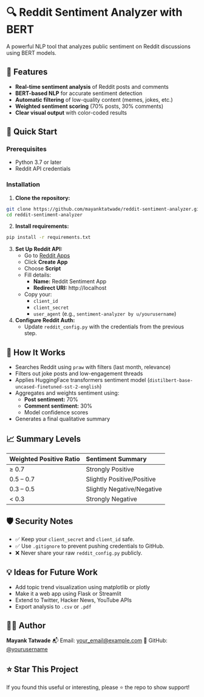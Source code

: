 # 🔍 Reddit Sentiment Analyzer with BERT

A powerful NLP tool that analyzes public sentiment on Reddit discussions using BERT models.

## 🌟 Features

- **Real-time sentiment analysis** of Reddit posts and comments
- **BERT-based NLP** for accurate sentiment detection
- **Automatic filtering** of low-quality content (memes, jokes, etc.)
- **Weighted sentiment scoring** (70% posts, 30% comments)
- **Clear visual output** with color-coded results


## 🚀 Quick Start

### Prerequisites

- Python 3.7 or later
- Reddit API credentials


### Installation

1. **Clone the repository:**

```bash
git clone https://github.com/mayanktatwade/reddit-sentiment-analyzer.git
cd reddit-sentiment-analyzer
```

2. **Install requirements:**

```bash
pip install -r requirements.txt
```

3. **Set Up Reddit API:**
    - Go to [Reddit Apps](https://www.reddit.com/prefs/apps)
    - Click **Create App**
    - Choose **Script**
    - Fill details:
        - **Name:** Reddit Sentiment App
        - **Redirect URI:** http://localhost
    - Copy your:
        - `client_id`
        - `client_secret`
        - `user_agent` (e.g., `sentiment-analyzer by u/yourusername`)
4. **Configure Reddit Auth:**
    - Update `reddit_config.py` with the credentials from the previous step.

## 🧠 How It Works

- Searches Reddit using `praw` with filters (last month, relevance)
- Filters out joke posts and low-engagement threads
- Applies HuggingFace transformers sentiment model (`distilbert-base-uncased-finetuned-sst-2-english`)
- Aggregates and weights sentiment using:
    - **Post sentiment:** 70%
    - **Comment sentiment:** 30%
    - Model confidence scores
- Generates a final qualitative summary


## 📈 Summary Levels

| Weighted Positive Ratio | Sentiment Summary |
| :-- | :-- |
| ≥ 0.7 | Strongly Positive |
| 0.5 – 0.7 | Slightly Positive/Positive |
| 0.3 – 0.5 | Slightly Negative/Negative |
| < 0.3 | Strongly Negative |

## 🛡 Security Notes

- ✅ Keep your `client_secret` and `client_id` safe.
- ✅ Use `.gitignore` to prevent pushing credentials to GitHub.
- ❌ Never share your raw `reddit_config.py` publicly.


## 💡 Ideas for Future Work

- Add topic trend visualization using matplotlib or plotly
- Make it a web app using Flask or Streamlit
- Extend to Twitter, Hacker News, YouTube APIs
- Export analysis to `.csv` or `.pdf`


## 🧑‍💻 Author

**Mayank Tatwade**
📬 Email: your_email@example.com
🔗 GitHub: [@yourusername](https://github.com/yourusername)

## ⭐️ Star This Project

If you found this useful or interesting, please ⭐️ the repo to show support!

